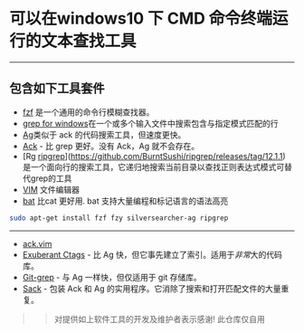 # 可以在windows10 下 CMD 命令终端运行的文本查找工具

---

## 包含如下工具套件

- [fzf](https://github.com/junegunn/fzf.git) 是一个通用的命令行模糊查找器。
- [grep for windows](http://gnuwin32.sourceforge.net/packages/grep.htm)在一个或多个输入文件中搜索包含与指定模式匹配的行
- [Ag](https://github.com/ggreer/the_silver_searcher
)类似于 ack 的代码搜索工具，但速度更快。
- [Ack](https://github.com/petdance/ack3) - 比 grep 更好。没有 Ack，Ag 就不会存在。
- [Rg [ripgrep](https://github.com/BurntSushi/ripgrep)](https://github.com/BurntSushi/ripgrep/releases/tag/12.1.1)  是一个面向行的搜索工具，它递归地搜索当前目录以查找正则表达式模式可替代grep的工具
- [VIM](https://www.vim.org/) 文件编辑器
- [bat](https://github.com/sharkdp/bat) 比cat 更好用. bat 支持大量编程和标记语言的语法高亮

```bash
sudo apt-get install fzf fzy silversearcher-ag ripgrep
```
---

- [ack.vim](https://github.com/mileszs/ack.vim)
- [Exuberant Ctags](http://ctags.sourceforge.net/) - 比 Ag 快，但它事先建立了索引。适用于*非常*大的代码库。
- [Git-grep](http://git-scm.com/docs/git-grep) - 与 Ag 一样快，但仅适用于 git 存储库。
- [Sack](https://github.com/sampson-chen/sack) - 包装 Ack 和 Ag 的实用程序。它消除了搜索和打开匹配文件的大量重复。

>> 对提供如上软件工具的开发及维护者表示感谢!
>> 此仓库仅自用
